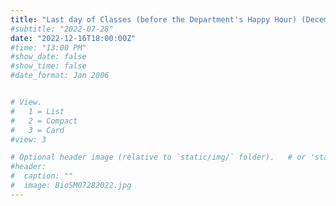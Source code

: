 ```yaml
---
title: "Last day of Classes (before the Department's Happy Hour) (December 2022)"
#subtitle: "2022-07-28"
date: "2022-12-16T18:00:00Z"
#time: "13:00 PM"
#show_date: false
#show_time: false
#date_format: Jan 2006


# View.
#   1 = List
#   2 = Compact
#   3 = Card
#view: 3

# Optional header image (relative to `static/img/` folder).   # or 'static/media/' folder ?
#header:
#  caption: ""
#  image: BioSM07282022.jpg
---
```




